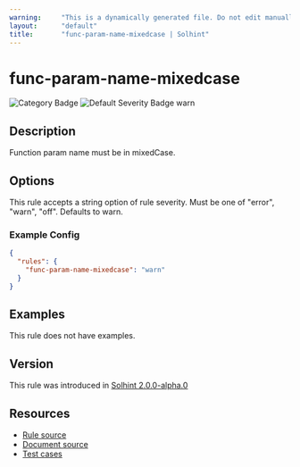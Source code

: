 ```yaml
---
warning:     "This is a dynamically generated file. Do not edit manually."
layout:      "default"
title:       "func-param-name-mixedcase | Solhint"
---
```


# func-param-name-mixedcase
![Category Badge](https://img.shields.io/badge/-Style%20Guide%20Rules-informational)
![Default Severity Badge warn](https://img.shields.io/badge/Default%20Severity-warn-yellow)

## Description
Function param name must be in mixedCase.

## Options
This rule accepts a string option of rule severity. Must be one of "error", "warn", "off". Defaults to warn.

### Example Config
```json
{
  "rules": {
    "func-param-name-mixedcase": "warn"
  }
}
```


## Examples
This rule does not have examples.

## Version
This rule was introduced in [Solhint 2.0.0-alpha.0](https://github.com/protofire/solhint/blob/v2.0.0-alpha.0)

## Resources
- [Rule source](https://github.com/protofire/solhint/blob/master/lib/rules/naming/func-param-name-mixedcase.js)
- [Document source](https://github.com/protofire/solhint/blob/master/docs/rules/naming/func-param-name-mixedcase.md)
- [Test cases](https://github.com/protofire/solhint/blob/master/test/rules/naming/func-param-name-mixedcase.js)
